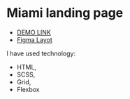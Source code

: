 # Miami landing page

- [DEMO LINK](https://AnastasiyaSopotnytska.github.io/layout_miami/)
- [Figma Layot](https://www.figma.com/file/nHz8bflIwJaWP3P99vKTH5/miami_home_new?node-id=16033%3A3)

I have used technology:
- HTML,
- SCSS,
- Grid,
- Flexbox
